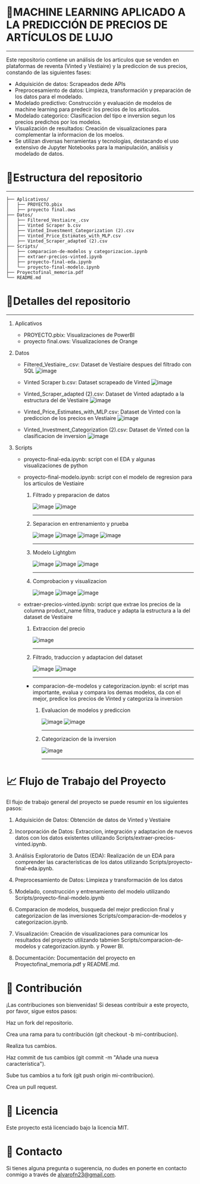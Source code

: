 # 👕MACHINE LEARNING APLICADO A LA PREDICCIÓN DE PRECIOS DE ARTÍCULOS DE LUJO
***

Este repositorio contiene un análisis de los articulos que se venden en plataformas de reventa (Vinted y Vestiaire) y la prediccion de sus precios, constando de las siguientes fases:

- Adquisición de datos: Scrapeados dede APIs
- Preprocesamiento de datos: Limpieza, transformación y preparación de los datos para el modelado.
- Modelado predictivo: Construcción y evaluación de modelos de machine learning para predecir los precios de los articulos.
- Modelado categorico: Clasificacion del tipo e inversion segun los precios predichos por los modelos.
- Visualización de resultados: Creación de visualizaciones para complementar la informacion de los moelos.
- Se utilizan diversas herramientas y tecnologías, destacando el uso extensivo de Jupyter Notebooks para la manipulación, análisis y modelado de datos.



# 📂Estructura del repositorio
---
```
├── Aplicativos/
│   ├── PROYECTO.pbix
│   ├── proyecto final.ows
├── Datos/
│   ├── Filtered_Vestiaire_.csv
│   ├── Vinted Scraper b.csv
│   ├── Vinted_Investment_Categorization (2).csv
│   ├── Vinted_Price_Estimates_with_MLP.csv
│   ├── Vinted_Scraper_adapted (2).csv
├── Scripts/
│   ├── comparacion-de-modelos y categorizacion.ipynb
│   ├── extraer-precios-vinted.ipynb
│   ├── proyecto-final-eda.ipynb
│   └── proyecto-final-modelo.ipynb
├── Proyectofinal_memoria.pdf
└── README.md
```

# 📂Detalles del repositorio
---
1. Aplicativos
   - PROYECTO.pbix: Visualizaciones de PowerBI
   - proyecto final.ows: Visualizaciones de Orange

2. Datos
   - Filtered_Vestiaire_.csv: Dataset de Vestiaire despues del filtrado con SQL
     ![image](https://github.com/user-attachments/assets/e1a0a2b8-24dc-46cf-b59e-bfd3259aa928)

   - Vinted Scraper b.csv: Dataset scrapeado de Vinted
     ![image](https://github.com/user-attachments/assets/c52abb9c-659c-497c-8f2c-9e3cdb83ad61)

   - Vinted_Scraper_adapted (2).csv: Dataset de Vinted adaptado a la estructura del de Vestiaire
     ![image](https://github.com/user-attachments/assets/a8984de4-ed0b-430d-aefb-fb9ae0a237a5)

   - Vinted_Price_Estimates_with_MLP.csv: Dataset de Vinted con la prediccion de los precios en Vestiaire
     ![image](https://github.com/user-attachments/assets/52b0ca3d-02f6-467a-883b-e1d3c9259456)

   - Vinted_Investment_Categorization (2).csv: Dataset de Vinted con la clasificacion de inversion
     ![image](https://github.com/user-attachments/assets/0f37df02-6d7c-4f75-9516-269445db9d86)

3. Scripts
   - proyecto-final-eda.ipynb: script con el EDA y algunas visualizaciones de python
     
   - proyecto-final-modelo.ipynb: script con el modelo de regresion para los articulos de Vestiaire
     
     1. Filtrado y preparacion de datos
        
        ![image](https://github.com/user-attachments/assets/ce5f37f3-a521-49b2-8c17-7d0d1e99f816)
        ![image](https://github.com/user-attachments/assets/7c695c7e-6ca3-4ea1-8c7b-a8f540576e2c)
  
        ---
        
     2. Separacion en entrenamiento y prueba
        
        ![image](https://github.com/user-attachments/assets/d93d9a6d-dd0e-44ae-aaec-d262dcd47357)
        ![image](https://github.com/user-attachments/assets/bbb0ed42-d969-4063-b5f3-d8d0d4b73bc6)
        ![image](https://github.com/user-attachments/assets/0a8e0bc7-7c39-482b-bfad-2fc14fc7630e)
        ![image](https://github.com/user-attachments/assets/cd1a2a00-3fe8-4a13-9e7d-73fca2dcce96)
  
        ---
     3. Modelo Lightgbm
        
        ![image](https://github.com/user-attachments/assets/9b533710-fe3f-4bdc-80dd-a965a652d9bd)
        ![image](https://github.com/user-attachments/assets/85f683da-ab91-4a84-ac06-2e5f5072981c)
        ![image](https://github.com/user-attachments/assets/64df2981-d5a7-4834-8423-7305a0ba1ccd)
  
        ---
     4. Comprobacion y visualizacion
        
        ![image](https://github.com/user-attachments/assets/93b7a120-5f55-4504-86a4-91159da02a7a)
        ![image](https://github.com/user-attachments/assets/e8ee334b-8edd-4f5a-88a1-5594fbf6596f)
        ![image](https://github.com/user-attachments/assets/7df28d9c-89e6-4db4-beef-8d215bf950e0)

   - extraer-precios-vinted.ipynb: script que extrae los precios de la columna product_name filtra, traduce y adapta la estructura a la del dataset de Vestiaire

     1. Extraccion del precio
        
        ![image](https://github.com/user-attachments/assets/fe8d200a-2abf-4d95-a556-5424c7a6a71a)
  
        ---

     2. Filtrado, traduccion y adaptacion del dataset
    
        ![image](https://github.com/user-attachments/assets/78cf91a8-86ab-4097-a073-615a87cf8bf8)
        ![image](https://github.com/user-attachments/assets/c05fdd95-5434-45d8-8624-1c925480730f)

        ---

     - comparacion-de-modelos y categorizacion.ipynb: el script mas importante, evalua y compara los demas modelos, da con el mejor, predice los precios de Vinted y categoriza la inversion

       1. Evaluacion de modelos y prediccion
          
          ![image](https://github.com/user-attachments/assets/4a94390f-e680-41dc-986f-3745968353ec)
          ![image](https://github.com/user-attachments/assets/47e0cda0-b0d1-4abf-a578-703f2f431722)

          ---

       2. Categorizacion de la inversion

          ![image](https://github.com/user-attachments/assets/7958c6a0-4772-4670-b581-1251aad63f43)
          
          ---

# 📈 Flujo de Trabajo del Proyecto


El flujo de trabajo general del proyecto se puede resumir en los siguientes pasos:

1. Adquisición de Datos: Obtención de datos de Vinted y Vestiaire
   
2. Incorporación de Datos: Extraccion, integración y adaptacion de nuevos datos con los datos existentes utilizando Scripts/extraer-precios-vinted.ipynb.
   
3. Análisis Exploratorio de Datos (EDA): Realización de un EDA para comprender las características de los datos utilizando Scripts/proyecto-final-eda.ipynb.
   
4. Preprocesamiento de Datos: Limpieza y transformación de los datos
   
5. Modelado, construcción y entrenamiento del modelo utilizando Scripts/proyecto-final-modelo.ipynb

6. Comparacion de modelos, busqueda del mejor prediccion final y categorizacion de las inversiones Scripts/comparacion-de-modelos y categorizacion.ipynb.

7. Visualización: Creación de visualizaciones para comunicar los resultados del proyecto utilizando tabmien Scripts/comparacion-de-modelos y categorizacion.ipynb. y Power BI.

8. Documentación: Documentación del proyecto en Proyectofinal_memoria.pdf y README.md.


# 🤝 Contribución

¡Las contribuciones son bienvenidas! Si deseas contribuir a este proyecto, por favor, sigue estos pasos:

Haz un fork del repositorio.

Crea una rama para tu contribución (git checkout -b mi-contribucion).

Realiza tus cambios.

Haz commit de tus cambios (git commit -m "Añade una nueva característica").

Sube tus cambios a tu fork (git push origin mi-contribucion).

Crea un pull request.

# 📄 Licencia

Este proyecto está licenciado bajo la licencia MIT.

# 📧 Contacto

Si tienes alguna pregunta o sugerencia, no dudes en ponerte en contacto conmigo a través de alvarofn23@gmail.com.







  




